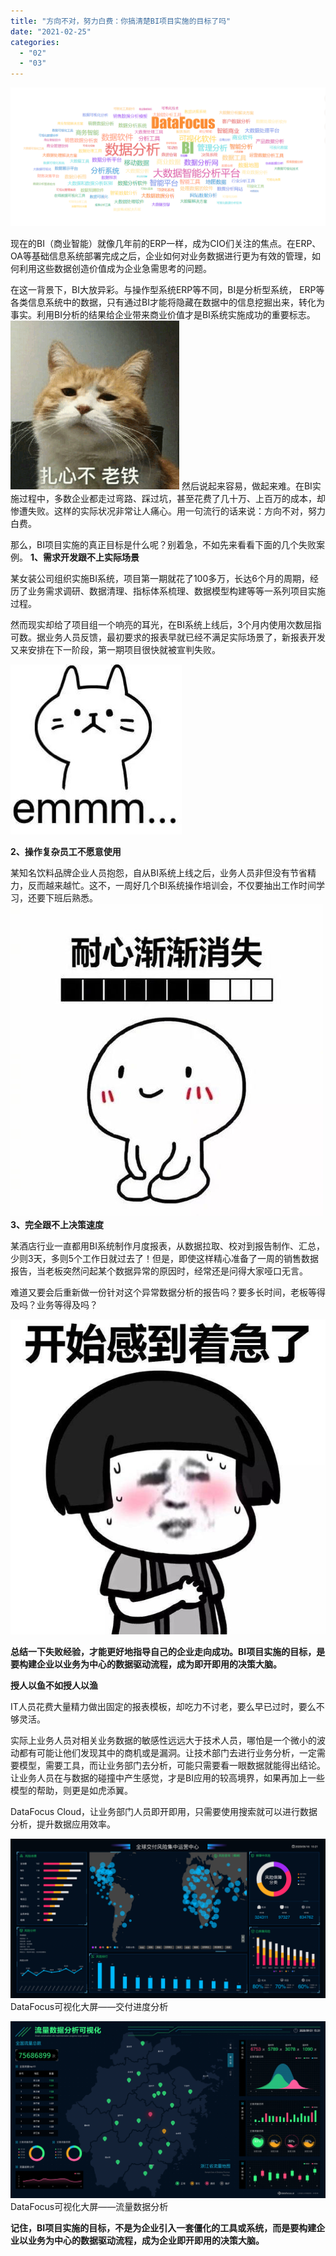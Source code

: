 ```yaml
---
title: "方向不对，努力白费：你搞清楚BI项目实施的目标了吗"
date: "2021-02-25"
categories: 
  - "02"
  - "03"
---
```


![84e38ca78515.png](images/84e38ca78515-png.png)

现在的BI（商业智能）就像几年前的ERP一样，成为CIO们关注的焦点。在ERP、OA等基础信息系统部署完成之后，企业如何对业务数据进行更为有效的管理，如何利用这些数据创造价值成为企业急需思考的问题。

在这一背景下，BI大放异彩。与操作型系统ERP等不同，BI是分析型系统， ERP等各类信息系统中的数据，只有通过BI才能将隐藏在数据中的信息挖掘出来，转化为事实。利用BI分析的结果给企业带来商业价值才是BI系统实施成功的重要标志。 ![20210223173853.gif](images/20210223173853-gif.gif) 然后说起来容易，做起来难。在BI实施过程中，多数企业都走过弯路、踩过坑，甚至花费了几十万、上百万的成本，却惨遭失败。这样的实际状况非常让人痛心。用一句流行的话来说：方向不对，努力白费。

那么，BI项目实施的真正目标是什么呢？别着急，不如先来看看下面的几个失败案例。 **1、需求开发跟不上实际场景**

某女装公司组织实施BI系统，项目第一期就花了100多万，长达6个月的周期，经历了业务需求调研、数据清理、指标体系梳理、数据模型构建等等一系列项目实施过程。

然而现实却给了项目组一个响亮的耳光，在BI系统上线后，3个月内使用次数屈指可数。据业务人员反馈，最初要求的报表早就已经不满足实际场景了，新报表开发又来安排在下一阶段，第一期项目很快就被宣判失败。

![clipboard.png](images/clipboard-png-7.png)

**2、操作复杂员工不愿意使用**

某知名饮料品牌企业人员抱怨，自从BI系统上线之后，业务人员非但没有节省精力，反而越来越忙。这不，一周好几个BI系统操作培训会，不仅要抽出工作时间学习，还要下班后熟悉。 ![clipboard.png](images/clipboard-png-8.png) **3、完全跟不上决策速度**

某酒店行业一直都用BI系统制作月度报表，从数据拉取、校对到报告制作、汇总，少则3天，多则5个工作日就过去了！但是，即使这样精心准备了一周的销售数据报告，当老板突然问起某个数据异常的原因时，经常还是问得大家哑口无言。

难道又要会后重新做一份针对这个异常数据分析的报告吗？要多长时间，老板等得及吗？业务等得及吗？

![clipboard.png](images/clipboard-png-9.png)

**总结一下失败经验，才能更好地指导自己的企业走向成功。BI项目实施的目标，是要构建企业以业务为中心的数据驱动流程，成为即开即用的决策大脑。**

**授人以鱼不如授人以渔**

IT人员花费大量精力做出固定的报表模板，却吃力不讨老，要么早已过时，要么不够灵活。

实际上业务人员对相关业务数据的敏感性远远大于技术人员，哪怕是一个微小的波动都有可能让他们发现其中的商机或是漏洞。让技术部门去进行业务分析，一定需要模型，需要工具，而让业务部门去分析，可能只需要看一眼数据就能得出结论。让业务人员在与数据的碰撞中产生感觉，才是BI应用的较高境界，如果再加上一些模型的帮助，则更是如虎添翼。

DataFocus Cloud，让业务部门人员即开即用，只需要使用搜索就可以进行数据分析，提升数据应用效率。

![clipboard.png](images/clipboard-png-10.png) DataFocus可视化大屏——交付进度分析

![clipboard.png](images/clipboard-png-11.png) DataFocus可视化大屏——流量数据分析

**记住，BI项目实施的目标，不是为企业引入一套僵化的工具或系统，而是要构建企业以业务为中心的数据驱动流程，成为企业即开即用的决策大脑。**
